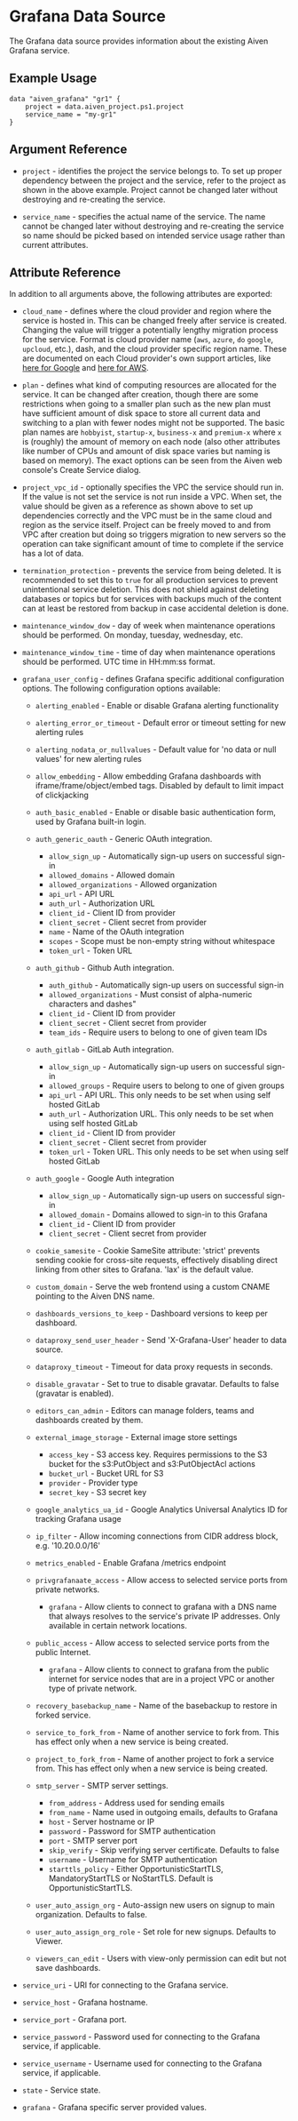 # Grafana Data Source

The Grafana data source provides information about the existing Aiven Grafana service.

## Example Usage

```hcl
data "aiven_grafana" "gr1" {
    project = data.aiven_project.ps1.project
    service_name = "my-gr1"
}
```

## Argument Reference

* `project` - identifies the project the service belongs to. To set up proper dependency
between the project and the service, refer to the project as shown in the above example.
Project cannot be changed later without destroying and re-creating the service.

* `service_name` - specifies the actual name of the service. The name cannot be changed
later without destroying and re-creating the service so name should be picked based on
intended service usage rather than current attributes.

## Attribute Reference

In addition to all arguments above, the following attributes are exported:

* `cloud_name` - defines where the cloud provider and region where the service is hosted
in. This can be changed freely after service is created. Changing the value will trigger
a potentially lengthy migration process for the service. Format is cloud provider name
(`aws`, `azure`, `do` `google`, `upcloud`, etc.), dash, and the cloud provider
specific region name. These are documented on each Cloud provider's own support articles,
like [here for Google](https://cloud.google.com/compute/docs/regions-zones/) and
[here for AWS](https://docs.aws.amazon.com/AmazonRDS/latest/UserGuide/Concepts.RegionsAndAvailabilityZones.html).

* `plan` - defines what kind of computing resources are allocated for the service. It can
be changed after creation, though there are some restrictions when going to a smaller
plan such as the new plan must have sufficient amount of disk space to store all current
data and switching to a plan with fewer nodes might not be supported. The basic plan
names are `hobbyist`, `startup-x`, `business-x` and `premium-x` where `x` is
(roughly) the amount of memory on each node (also other attributes like number of CPUs
and amount of disk space varies but naming is based on memory). The exact options can be
seen from the Aiven web console's Create Service dialog.

* `project_vpc_id` - optionally specifies the VPC the service should run in. If the value
is not set the service is not run inside a VPC. When set, the value should be given as a
reference as shown above to set up dependencies correctly and the VPC must be in the same
cloud and region as the service itself. Project can be freely moved to and from VPC after
creation but doing so triggers migration to new servers so the operation can take
significant amount of time to complete if the service has a lot of data.

* `termination_protection` - prevents the service from being deleted. It is recommended to
set this to `true` for all production services to prevent unintentional service
deletion. This does not shield against deleting databases or topics but for services
with backups much of the content can at least be restored from backup in case accidental
deletion is done.

* `maintenance_window_dow` - day of week when maintenance operations should be performed. 
On monday, tuesday, wednesday, etc.

* `maintenance_window_time` - time of day when maintenance operations should be performed. 
UTC time in HH:mm:ss format.

* `grafana_user_config` - defines Grafana specific additional configuration options. The following 
configuration options available:
    * `alerting_enabled` - Enable or disable Grafana alerting functionality
    * `alerting_error_or_timeout` - Default error or timeout setting for new alerting rules
    * `alerting_nodata_or_nullvalues` - Default value for 'no data or null values' for
     new alerting rules
    * `allow_embedding` - Allow embedding Grafana dashboards with iframe/frame/object/embed 
    tags. Disabled by default to limit impact of clickjacking
    * `auth_basic_enabled` - Enable or disable basic authentication form, used by Grafana 
    built-in login.
     
    * `auth_generic_oauth` - Generic OAuth integration.
        * `allow_sign_up` - Automatically sign-up users on successful sign-in
        * `allowed_domains` - Allowed domain
        * `allowed_organizations` - Allowed organization
        * `api_url` - API URL
        * `auth_url` - Authorization URL
        * `client_id` - Client ID from provider
        * `client_secret` - Client secret from provider
        * `name` - Name of the OAuth integration
        * `scopes` - Scope must be non-empty string without whitespace
        * `token_url` - Token URL
    
    * `auth_github` - Github Auth integration.
        * `auth_github` - Automatically sign-up users on successful sign-in
        * `allowed_organizations` - Must consist of alpha-numeric characters and dashes"
        * `client_id` - Client ID from provider
        * `client_secret` - Client secret from provider
        * `team_ids` - Require users to belong to one of given team IDs
    
    * `auth_gitlab` - GitLab Auth integration.
        * `allow_sign_up` - Automatically sign-up users on successful sign-in
        * `allowed_groups` - Require users to belong to one of given groups
        * `api_url` - API URL. This only needs to be set when using self hosted GitLab
        * `auth_url` - Authorization URL. This only needs to be set when using self hosted GitLab
        * `client_id` - Client ID from provider
        * `client_secret` - Client secret from provider
        * `token_url` - Token URL. This only needs to be set when using self hosted GitLab
    
    * `auth_google` - Google Auth integration
        * `allow_sign_up` - Automatically sign-up users on successful sign-in
        * `allowed_domain` - Domains allowed to sign-in to this Grafana
        * `client_id` - Client ID from provider
        * `client_secret` - Client secret from provider
    
    * `cookie_samesite` - Cookie SameSite attribute: 'strict' prevents sending cookie for 
    cross-site requests, effectively disabling direct linking from other sites to Grafana. 'lax' is the default value.
    * `custom_domain` - Serve the web frontend using a custom CNAME pointing to the Aiven DNS name.
    * `dashboards_versions_to_keep` - Dashboard versions to keep per dashboard.
    * `dataproxy_send_user_header` - Send 'X-Grafana-User' header to data source.
    * `dataproxy_timeout` - Timeout for data proxy requests in seconds.
    * `disable_gravatar` - Set to true to disable gravatar. Defaults to false 
    (gravatar is enabled).
    * `editors_can_admin` - Editors can manage folders, teams and dashboards created by them.
    
    * `external_image_storage` - External image store settings
        * `access_key` - S3 access key. Requires permissions to the S3 bucket for the 
        s3:PutObject and s3:PutObjectAcl actions
        * `bucket_url` - Bucket URL for S3
        * `provider` - Provider type
        * `secret_key` - S3 secret key
    
    * `google_analytics_ua_id` - Google Analytics Universal Analytics ID for tracking Grafana usage
    * `ip_filter` - Allow incoming connections from CIDR address block, e.g. '10.20.0.0/16'
    * `metrics_enabled` - Enable Grafana /metrics endpoint

    * `privgrafanaate_access` - Allow access to selected service ports from private networks.
        * `grafana` - Allow clients to connect to grafana with a DNS name that always resolves to the 
        service's private IP addresses. Only available in certain network locations.
    
    * `public_access` - Allow access to selected service ports from the public Internet.
        * `grafana` - Allow clients to connect to grafana from the public internet for service nodes that 
        are in a project VPC or another type of private network.
        
    * `recovery_basebackup_name` - Name of the basebackup to restore in forked service.
    * `service_to_fork_from` - Name of another service to fork from. This has effect only 
    when a new service is being created.
    * `project_to_fork_from` - Name of another project to fork a service from. This has 
    effect only when a new service is being created.
    
    * `smtp_server` - SMTP server settings.
        * `from_address` - Address used for sending emails
        * `from_name` - Name used in outgoing emails, defaults to Grafana
        * `host` - Server hostname or IP
        * `password` - Password for SMTP authentication
        * `port` - SMTP server port
        * `skip_verify` - Skip verifying server certificate. Defaults to false
        * `username` - Username for SMTP authentication
        * `starttls_policy` - Either OpportunisticStartTLS, MandatoryStartTLS or NoStartTLS. 
        Default is OpportunisticStartTLS.
        
    * `user_auto_assign_org` - Auto-assign new users on signup to main organization. 
    Defaults to false.
    * `user_auto_assign_org_role` - Set role for new signups. Defaults to Viewer.
    * `viewers_can_edit` - Users with view-only permission can edit but not save dashboards.

* `service_uri` - URI for connecting to the Grafana service.

* `service_host` - Grafana hostname.

* `service_port` - Grafana port.

* `service_password` - Password used for connecting to the Grafana service, if applicable.

* `service_username` - Username used for connecting to the Grafana service, if applicable.

* `state` - Service state.

* `grafana` - Grafana specific server provided values.

